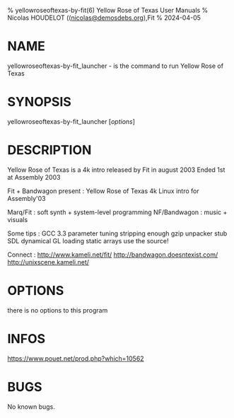 % yellowroseoftexas-by-fit(6) Yellow Rose of Texas User Manuals
% Nicolas HOUDELOT ((nicolas@demosdebs.org),Fit
% 2024-04-05

# NAME
yellowroseoftexas-by-fit_launcher - is the command to run Yellow Rose of Texas 

# SYNOPSIS
yellowroseoftexas-by-fit_launcher [*options*]

# DESCRIPTION
Yellow Rose of Texas  is a 4k intro released by Fit in august 2003
Ended 1st at Assembly 2003

Fit + Bandwagon present  : Yellow Rose of Texas
                           4k Linux intro for Assembly'03

Marq/Fit                 : soft synth + system-level programming
NF/Bandwagon             : music + visuals

Some tips                : GCC 3.3 parameter tuning
                           stripping enough
                           gzip unpacker stub
                           SDL
                           dynamical GL loading
                           static arrays
                           use the source!

Connect                  : http://www.kameli.net/fit/
                           http://bandwagon.doesntexist.com/
                           http://unixscene.kameli.net/

# OPTIONS
there is no options to this program

# INFOS
https://www.pouet.net/prod.php?which=10562

# BUGS
No known bugs.
